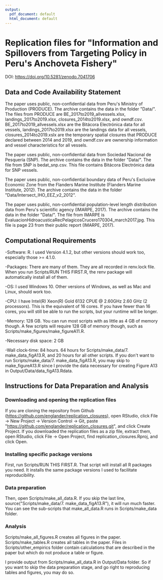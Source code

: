```yaml
---
output:
  pdf_document: default
  html_document: default
---
```

# Replication files for "Information and Spillovers from Targeting Policy in Peru's Anchoveta Fishery"

DOI: https://doi.org/10.5281/zenodo.7041706

## Data and Code Availability Statement

The paper uses public, non-confidential data from Peru's Ministry of Production (PRODUCE). The archive contains the data in the folder "Data/". The files from PRODUCE are BE_2017to2019_allvessels.xlsx, landings_2017to2019.xlsx, closures_2014to2019.xlsx, and owndf.csv. BE_2017to2019_allvessels.xlsx are the Bitácora Electrónica data for all vessels, landings_2017to2019.xlsx are the landings data for all vessels, closures_2014to2019.xslx are the temporary spatial closures that PRODUCE declared between 2014 and 2019, and owndf.csv are ownership information and vessel characteristics for all vessels.

The paper uses public, non-confidential data from Sociedad Nacional de Pesquería (SNP). The archive contains the data in the folder "Data/". The file from SNP is bedat_snp.csv. This file contains Bitácora Electrónica data for SNP vessels.

The paper uses public, non-confidential boundary data of Peru's Exclusive Economic Zone from the Flanders Marine Institute (Flanders Marine Institute, 2012). The archive contains the data in the folder "Data/Intersect_IHO_EEZ_v2_2012".

The paper uses public, non-confidential population-level length distribution data from Peru's scientific agency (IMARPE, 2017). The archive contains the data in the folder "Data/". The file from IMARPE is EvaluacionHidroacusticaRecPelagicosCrucero170304_march2017.jpg. This file is page 23 from their public report (IMARPE, 2017). 


## Computational Requirements

-Software: R. I used Version 4.1.2, but other versions should work too, especially those >= 4.1.0.

-Packages: There are many of them. They are all recorded in renv.lock file. When you run Scripts/RUN THIS FIRST.R, the renv package will automatically install all of them.

-OS: I used Windows 10. Other versions of Windows, as well as Mac and Linux, should work too. 

-CPU: I have Intel(R) Xeon(R) Gold 6132 CPUE @ 2.60GHz 2.60 GHz (2 processors). This is the equivalent of 16 cores. If you have fewer than 16 cores, you will still be able to run the scripts, but your runtime will be longer.

-Memory: 128 GB. You can run most scripts with as little as 4 GB of memory though. A few scripts will require 128 GB of memory though, such as Scripts/make_figures/make_figureA11.R. 

-Necessary disk space: 2 GB

-Wall clock-time: 84 hours. 64 hours for Scripts/make_data/7. make_data_figA13.R, and 20 hours for all other scripts. If you don't want to run Scripts/make_data/7. make_data_figA13.R, you may skip to make_figureA13.R since I provide the data necessary for creating Figure A13 in Output/Data/data_figA13.Rdata. 

## Instructions for Data Preparation and Analysis

### Downloading and opening the replication files

If you are cloning the repository from Github (https://github.com/englander/replication_closures), open RStudio, click File -> New Project -> Version Control -> Git, paste "https://github.com/englander/replication_closures.git", and click Create Project. If you downloaded the replication files as a zip file, extract them, open RStudio, click File -> Open Project, find replication_closures.Rproj, and click Open. 

### Installing specific package versions

First, run Scripts/RUN THIS FIRST.R. That script will install all R packages you need. It installs the same package versions I used to facilitate reproducibility. 

### Data preparation

Then, open Scripts/make_all_data.R. If you skip the last line, source("Scripts/make_data/7. make_data_figA13.R"), it will run much faster. You can see the sub-scripts that make_all_data.R runs in Scripts/make_data folder. 

### Analysis

Scripts/make_all_figures.R creates all figures in the paper. Scripts/make_tables.R creates all tables in the paper. Files in Scripts/other_empirics folder contain calculations that are described in the paper but which do not produce a table or figure.

I provide output from Scripts/make_all_data.R in Output/Data folder. So if you want to skip the data preparation stage, and go right to reproducing tables and figures, you may do so.
